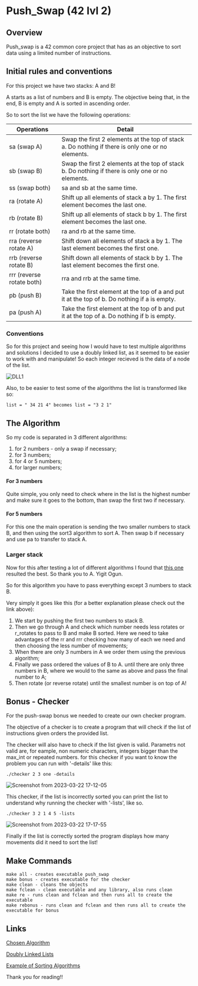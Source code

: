 # Push_Swap (42 lvl 2)

## Overview

Push_swap is a 42 common core project that has as an objective to sort data using a limited number of instructions.


## Initial rules and conventions

For this project we have two stacks: A and B!

A starts as a list of numbers and B is empty. The objective being that, in the end, B is empty and A is sorted in ascending order.

So to sort the list we have the following operations:

| Operations    | Detail                                                                                          |
| ------------- | ------------------------------------------------------------------------------------------------|
| sa (swap A)    | Swap the first 2 elements at the top of stack a. Do nothing if there is only one or no elements.|
| sb (swap B)    | Swap the first 2 elements at the top of stack b. Do nothing if there is only one or no elements.|
| ss (swap both) | sa and sb at the same time.                                                                     |
| ra (rotate A)  | Shift up all elements of stack a by 1. The first element becomes the last one.|
| rb (rotate B)  | Shift up all elements of stack b by 1. The first element becomes the last one.|
| rr (rotate both)| ra and rb at the same time. |
| rra (reverse rotate A)| Shift down all elements of stack a by 1. The last element becomes the first one.|
| rrb (reverse rotate B)| Shift down all elements of stack b by 1. The last element becomes the first one.|
| rrr (reverse rotate both)| rra and rrb at the same time.|
| pb (push B)    | Take the first element at the top of a and put it at the top of b. Do nothing if a is empty.|
| pa (push A)    | Take the first element at the top of b and put it at the top of a. Do nothing if b is empty.|

### Conventions

So for this project and seeing how I would have to test multiple algorithms and solutions I decided to use a doubly linked list, as it seemed to be easier to work with and manipulate! So each integer recieved is the data of a node of the list.

![DLL1](https://media.geeksforgeeks.org/wp-content/cdn-uploads/gq/2014/03/DLL1.png)

Also, to be easier to test some of the algorithms the list is transformed like so:
 ```
list = " 34 21 4" becomes list = "3 2 1"
 ```
 
## The Algorithm

So my code is separated in 3 different algorithms:
1) for 2 numbers - only a swap if necessary;
2) for 3 numbers;
3) for 4 or 5 numbers;
4) for larger numbers;

#### For 3 numbers

Quite simple, you only need to check where in the list is the highest number and make sure it goes to the bottom, than swap the first two if necessary.

#### For 5 numbers

For this one the main operation is sending the two smaller numbers to stack B, and then using the sort3 algorithm to sort A. Then swap b if necessary and use pa to transfer to stack A.

### Larger stack

Now for this after testing a lot of different algorithms I found that [this one](https://medium.com/@ayogun/push-swap-c1f5d2d41e97) resulted the best. So thank you to A. Yigit Ogun.

So for this algorithm you have to pass everything except 3 numbers to stack B. 

Very simply it goes like this (for a better explanation please check out the link above):

1. We start by pushing the first two numbers to stack B. 
2. Then we go through A and check which number needs less rotates or r_rotates to pass to B and make B sorted. Here we need to take advantages of the rr and rrr checking how many of each we need and then choosing the less number of movements;
3. When there are only 3 numbers in A we order them using the previous algorithm;
4. Finally we pass ordered the values of B to A. until there are only three numbers in B, where we would to the same as above and pass the final number to A;
5. Then rotate (or reverse rotate) until the smallest number is on top of A!

## Bonus - Checker

For the push-swap bonus we needed to create our own checker program.

The objective of a checker is to create a program that will check if the list of instructions given orders the provided list.

The checker will also have to check if the list given is valid. Parametrs not valid are, for eample, non numeric characters, integers bigger than the max_int or repeated numbers. for this checker if you want to know the problem you can run with '-details' like this:
```
./checker 2 3 one -details
 ```
 ![Screenshot from 2023-03-22 17-12-05](https://user-images.githubusercontent.com/105734074/226984597-6eb99c42-5e3c-4ac8-b42b-1657d04fa791.png)

This checker, if the list is incorrectly sorted you can print the list to understand why running the checker with '-lists', like so.
```
./checker 3 2 1 4 5 -lists
 ```
![Screenshot from 2023-03-22 17-17-55](https://user-images.githubusercontent.com/105734074/226985897-88bf9bff-9bb6-4644-aa81-1dd545c043fa.png)

Finally if the list is correctly sorted the program displays how many movements did it need to sort the list!

## Make Commands

```
make all - creates executable push_swap
make bonus - creates executable for the checker
make clean - cleans the objects
make fclean - clean executable and any library, also runs clean
make re - runs clean and fclean and then runs all to create the executable
make rebonus - runs clean and fclean and then runs all to create the executable for bonus
 ```
 
 ## Links
 [Chosen Algorithm](https://medium.com/@ayogun/push-swap-c1f5d2d41e97)
 
 [Doubly Linked Lists](https://www.geeksforgeeks.org/introduction-and-insertion-in-a-doubly-linked-list/)
 
 [Example of Sorting Algorithms](https://www.geeksforgeeks.org/sorting-algorithms/)
 
 Thank you for reading!!

